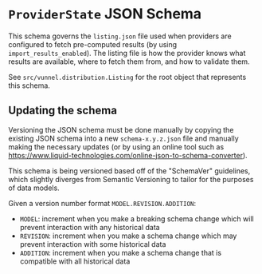 # `ProviderState` JSON Schema

This schema governs the `listing.json` file used when providers are configured to fetch pre-computed results (by using `import_results_enabled`). The listing file is how the provider knows what results are available, where to fetch them from, and how to validate them.

See `src/vunnel.distribution.Listing` for the root object that represents this schema.

## Updating the schema

Versioning the JSON schema must be done manually by copying the existing JSON schema into a new `schema-x.y.z.json` file and manually making the necessary updates (or by using an online tool such as https://www.liquid-technologies.com/online-json-to-schema-converter).

This schema is being versioned based off of the "SchemaVer" guidelines, which slightly diverges from Semantic Versioning to tailor for the purposes of data models.

Given a version number format `MODEL.REVISION.ADDITION`:

- `MODEL`: increment when you make a breaking schema change which will prevent interaction with any historical data
- `REVISION`: increment when you make a schema change which may prevent interaction with some historical data
- `ADDITION`: increment when you make a schema change that is compatible with all historical data
